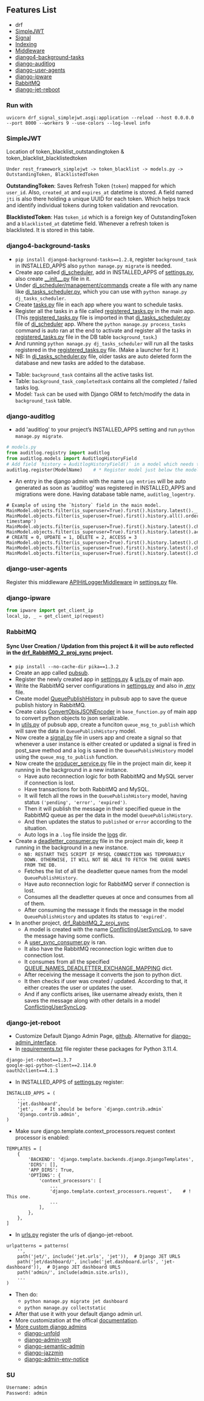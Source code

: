 ## Features List
- drf
- [SimpleJWT](#simplejwt)
- [Signal](/users/signals.py)
- [Indexing](/users/models.py)
- [Middleware](/drf_signal_simplejwt/middleware.py)
- [django4-background-tasks](#django4-background-tasks)
- [django-auditlog](#django-auditlog)
- [django-user-agents](#django-user-agents)
- [django-ipware](#django-ipware)
- [RabbitMQ](#RabbitMQ)
- [django-jet-reboot](#django-jet-reboot)



### Run with
`uvicorn drf_signal_simplejwt.asgi:application --reload --host 0.0.0.0 --port 8000 --workers 9 --use-colors --log-level info`


### SimpleJWT
Location of token_blacklist_outstandingtoken & token_blacklist_blacklistedtoken
```
Under rest_framework_simplejwt -> token_blacklist -> models.py -> OutstandingToken, BlacklistedToken
```
**OutstandingToken**: Saves Refresh Token (`token`) mapped for which `user_id`. Also, `created_at` and `expires_at` datetime is stored. A field named `jti` is also there holding a unique UUID for each token. Which helps track and identify individual tokens during token validation and revocation.

**BlacklistedToken**: Has `token_id` which is a foreign key of OutstandingToken and a `blacklisted_at` datetime field. Whenever a refresh token is blacklisted. It is stored in this table.


### django4-background-tasks

- `pip install django4-background-tasks==1.2.8`, register `background_task` in INSTALLED_APPS also `python manage.py migrate` is needed.
- Create app called [dj_scheduler](/dj_scheduler/), add in INSTALLED_APPS of [settings.py](/drf_signal_simplejwt/settings.py), also create [_\_init__.py](/dj_scheduler/__init__.py) file in it.
- Under [dj_scheduler/management/commands](/dj_scheduler/management/commands/) create a file with any name like [dj_tasks_scheduler.py](/dj_scheduler/management/commands/dj_tasks_scheduler.py), which you can use with `python manage.py dj_tasks_scheduler`.
- Create [tasks.py](/users/tasks.py) file in each app where you want to schedule tasks.
- Register all the tasks in a file called [registered_tasks.py](/drf_signal_simplejwt/registered_tasks.py) in the main app. (This [registered_tasks.py](/drf_signal_simplejwt/registered_tasks.py) file is imported in that [dj_tasks_scheduler.py](/dj_scheduler/management/commands/dj_tasks_scheduler.py) file of [dj_scheduler](/dj_scheduler/) app. Where the `python manage.py process_tasks` command is auto ran at the end to activate and register all the tasks in [registered_tasks.py](/drf_signal_simplejwt/registered_tasks.py) file in the DB table `background_task`.)
- And running `python manage.py dj_tasks_scheduler` will run all the tasks registered in the [registered_tasks.py](/drf_signal_simplejwt/registered_tasks.py) file. (Make a launcher for it.)
- NB: In [dj_tasks_scheduler.py](/dj_scheduler/management/commands/dj_tasks_scheduler.py) file, older tasks are auto deleted form the database and new tasks are added to the database.

* Table: `background_task` contains all the active tasks list.
* Table: `background_task_completedtask` contains all the completed / failed tasks log.
* Model: `Task` can be used with Django ORM to fetch/modify the data in `background_task` table.


### django-auditlog
- add 'auditlog' to your project’s INSTALLED_APPS setting and run `python manage.py migrate`.
```python
# models.py
from auditlog.registry import auditlog
from auditlog.models import AuditlogHistoryField
# Add field `history = AuditlogHistoryField()` in a model which needs to be logged.
auditlog.register(ModelName)    # * Register model just below the model definition for audit log. Keep in mind, to only register it once. Else multiple entries will be created in the audit log table.
```
- An entry in the django admin with the name `Log entries` will be auto generated as soon as 'auditlog' was registered in INSTALLED_APPS and migrations were done. Having database table name, `auditlog_logentry`.
```
# Example of using the `history` field in the main model.
MainModel.objects.filter(is_superuser=True).first().history.latest().__dict__
MainModel.objects.filter(is_superuser=True).first().history.all().order_by('-timestamp')
MainModel.objects.filter(is_superuser=True).first().history.latest().changes
MainModel.objects.filter(is_superuser=True).first().history.latest().action    # CREATE = 0, UPDATE = 1, DELETE = 2, ACCESS = 3
MainModel.objects.filter(is_superuser=True).first().history.latest().changes_dict
MainModel.objects.filter(is_superuser=True).first().history.latest().changes_display_dict
MainModel.objects.filter(is_superuser=True).first().history.latest().changes_str
```


### django-user-agents
Register this middleware [APIHitLoggerMiddleware](drf_signal_simplejwt/middleware.py) in [settings.py](drf_signal_simplejwt/settings.py) file.


### django-ipware
```python
from ipware import get_client_ip
local_ip, _ = get_client_ip(request)
```


### RabbitMQ
#### Sync User Creation / Updation from this project & it will be auto reflected in the [drf_RabbitMQ_2_proj_sync](https://github.com/ashfaque/drf_RabbitMQ_2_proj_sync) project.
- `pip install --no-cache-dir pika==1.3.2`
- Create an app called [pubsub](pubsub/).
- Register the newly created app in [settings.py](drf_signal_simplejwt/settings.py#INSTALLED_APPS) & [urls.py](drf_signal_simplejwt/urls.py#L26) of main app.
- Write the RabbitMQ server configurations in [settings.py](drf_signal_simplejwt/settings.py#RABBITMQ) and also in [.env](.env#RABBITMQ) file.
- Create model [QueuePublishHistory](pubsub/models.py) in pubsub app to save the queue publish history in RabbitMQ.
- Create calss [ConvertObjsJSONEncoder](drf_signal_simplejwt/base_functions.py) in `base_function.py` of main app to convert python objects to json serializable.
- In [utils.py](pubsub/utils.py) of pubsub app, create a funciton `queue_msg_to_publish` which will save the data in `QueuePublishHistory` model.
- Now create a [signal.py](users/signals.py) file in users app and create a signal so that whenever a user instance is either created or updated a signal is fired in post_save method and a log is saved in the `QueuePublishHistory` model using the `queue_msg_to_publish` function.
- Now create the [producer_service.py](producer_service.py) file in the project main dir, keep it running in the background in a new instance.
    + Have auto reconnection logic for both RabbitMQ and MySQL server if connection is lost.
    + Have transactions for both RabbitMQ and MySQL.
    + It will fetch all the rows in the `QueuePublishHistory` model, having status `('pending', 'error', 'expired')`.
    + Then it will publish the message in their specified queue in the RabbitMQ queue as per the data in the model `QueuePublishHistory`.
    + And then updates the status to `published` or `error` according to the situation.
    + Auto logs in a `.log` file inside the [logs](logs/producer_service.log) dir.
- Create a [deadletter_consumer.py](deadletter_consumer.py) file in the project main dir, keep it running in the background in a new instance.
    + `NB: RESTART THIS SCRIPT IF MYSQL CONNECTION WAS TEMPORARILY DOWN. OTHERWISE, IT WILL NOT BE ABLE TO FETCH THE QUEUE NAMES FROM THE DB.`
    + Fetches the list of all the deadletter queue names from the model `QueuePublishHistory`.
    + Have auto reconnection logic for RabbitMQ server if connection is lost.
    + Consumes all the deadletter queues at once and consumes from all of them.
    + After consuming the message it finds the message in the model `QueuePublishHistory` and updates its status to `'expired'`.
- In another project, [drf_RabbitMQ_2_proj_sync](https://github.com/ashfaque/drf_RabbitMQ_2_proj_sync)
    + A model is created with the name [ConflictingUserSyncLog](https://github.com/ashfaque/drf_RabbitMQ_2_proj_sync/blob/main/users/models.py), to save the message having some conflicts.
    + A [user_sync_consumer.py](https://github.com/ashfaque/drf_RabbitMQ_2_proj_sync/blob/main/user_sync_consumer.py) is ran.
    + It also have the RabbitMQ reconnection logic written due to connection lost.
    + It consumes from all the specified [QUEUE_NAMES_DEADLETTER_EXCHANGE_MAPPING](https://github.com/ashfaque/drf_RabbitMQ_2_proj_sync/blob/5453b4213d9677af9c942a4eb634193883655d03/user_sync_consumer.py#L35C30-L35C30) dict.
    + After receiving the message it converts the json to python dict.
    + It then checks if user was created / updated. According to that, it either creates the user or updates the user.
    + And if any conflicts arises, like username already exists, then it saves the message along with other details in a model [ConflictingUserSyncLog](https://github.com/ashfaque/drf_RabbitMQ_2_proj_sync/blob/main/users/models.py).


### django-jet-reboot
- Customize Default Django Admin Page, [github](https://github.com/assem-ch/django-jet-reboot). Alternative for [django-admin_interface](https://pypi.org/project/django-admin-interface/).
- In [requirements.txt](requirements.txt) file register these packages for Python 3.11.4.
```
django-jet-reboot==1.3.7
google-api-python-client==2.114.0
oauth2client==4.1.3
```

- In INSTALLED_APPS of [settings.py](drf_signal_simplejwt/settings.py) register:
```
INSTALLED_APPS = (
    ...
    'jet.dashboard',
    'jet',    # It should be before `django.contrib.admin`
    'django.contrib.admin',
)
```

- Make sure django.template.context_processors.request context processor is enabled:
```
TEMPLATES = [
    {
        'BACKEND': 'django.template.backends.django.DjangoTemplates',
        'DIRS': [],
        'APP_DIRS': True,
        'OPTIONS': {
            'context_processors': [
                ...
                'django.template.context_processors.request',    # ! This one.
                ...
            ],
        },
    },
]
```

- In [urls.py](drf_signal_simplejwt/urls.py) register the urls of django-jet-reboot.
```
urlpatterns = patterns(
    '',
    path('jet/', include('jet.urls', 'jet')),  # Django JET URLS
    path('jet/dashboard/', include('jet.dashboard.urls', 'jet-dashboard')),  # Django JET dashboard URLS
    path('admin/', include(admin.site.urls)),
    ...
)
```

- Then do:
    + `python manage.py migrate jet dashboard`
    + `python manage.py collectstatic`
- After that use it with your default django admin url.
- More customization at the offical [documentation](https://django-jet-reboot.readthedocs.io/en/latest/dashboard_modules.html).
- [More custom django admins](https://github.com/iamfoysal/Best-Django-Admin-interface)
    + [django-unfold](https://github.com/unfoldadmin/django-unfold)
    + [django-admin-volt](https://github.com/app-generator/django-admin-volt)
    + [django-semantic-admin](https://github.com/globophobe/django-semantic-admin)
    + [django-jazzmin](https://github.com/farridav/django-jazzmin)
    + [django-admin-env-notice](https://github.com/dizballanze/django-admin-env-notice)





### SU
```sh
Username: admin
Password: admin
```

